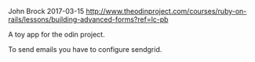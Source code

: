 John Brock
2017-03-15
http://www.theodinproject.com/courses/ruby-on-rails/lessons/building-advanced-forms?ref=lc-pb

A toy app for the odin project.

To send emails you have to configure sendgrid.